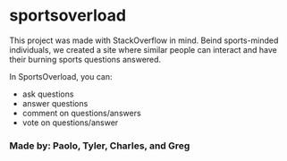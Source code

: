 sportsoverload
==============

This project was made with StackOverflow in mind. Beind sports-minded individuals, we created a site where similar people can interact and have their burning sports questions answered.

In SportsOverload, you can:
- ask questions
- answer questions
- comment on questions/answers
- vote on questions/answer

### Made by: Paolo, Tyler, Charles, and Greg
